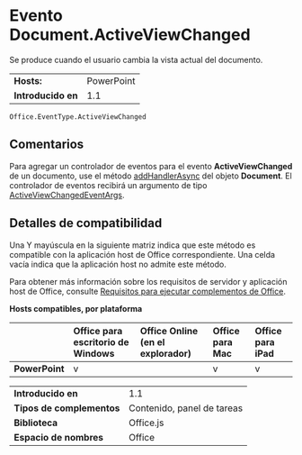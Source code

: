 
# <a name="documentactiveviewchanged-event"></a>Evento Document.ActiveViewChanged
Se produce cuando el usuario cambia la vista actual del documento.

|||
|:-----|:-----|
|**Hosts:**|PowerPoint|
|**Introducido en**|1.1|

```
Office.EventType.ActiveViewChanged
```


## <a name="remarks"></a>Comentarios

Para agregar un controlador de eventos para el evento **ActiveViewChanged** de un documento, use el método [addHandlerAsync](../../reference/shared/document.addhandlerasync.md) del objeto **Document**. El controlador de eventos recibirá un argumento de tipo [ActiveViewChangedEventArgs](../../reference/shared/document.activeviewchangedeventargs.md).


## <a name="support-details"></a>Detalles de compatibilidad


Una Y mayúscula en la siguiente matriz indica que este método es compatible con la aplicación host de Office correspondiente. Una celda vacía indica que la aplicación host no admite este método.

Para obtener más información sobre los requisitos de servidor y aplicación host de Office, consulte [Requisitos para ejecutar complementos de Office](../../docs/overview/requirements-for-running-office-add-ins.md).


**Hosts compatibles, por plataforma**


||**Office para escritorio de Windows**|**Office Online (en el explorador)**|**Office para Mac**|**Office para iPad**|
|:-----|:-----|:-----|:-----|:-----|
|**PowerPoint**|v||v|v|

|||
|:-----|:-----|
|**Introducido en**|1.1|
|**Tipos de complementos**|Contenido, panel de tareas|
|**Biblioteca**|Office.js|
|**Espacio de nombres**|Office|

